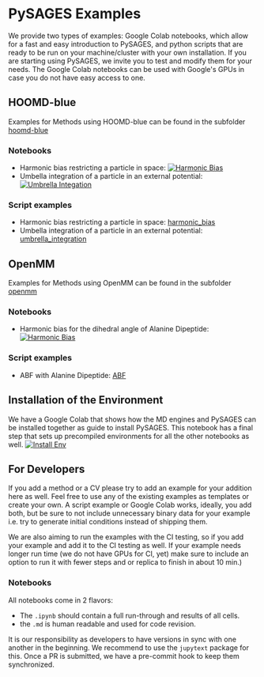 PySAGES Examples
================

We provide two types of examples: Google Colab notebooks, which allow for a fast and easy introduction to PySAGES,
and python scripts that are ready to be run on your machine/cluster with your own installation.
If you are starting using PySAGES, we invite you to test and modify them for your needs.
The Google Colab notebooks can be used with Google's GPUs in case you do not have easy access to one.

## HOOMD-blue

Examples for Methods using HOOMD-blue can be found in the subfolder [hoomd-blue](hoomd-blue)

### Notebooks

 * Harmonic bias restricting a particle in space: [![Harmonic Bias](https://colab.research.google.com/assets/colab-badge.svg)](https://colab.research.google.com/github/SSAGESLabs/PySAGES/blob/main/examples/hoomd-blue/Harmonic_Bias.ipynb)
 * Umbella integration of a particle in an external potential: [![Umbrella Integation](https://colab.research.google.com/assets/colab-badge.svg)](https://colab.research.google.com/github/SSAGESLabs/PySAGES/blob/main/examples/hoomd-blue/Umbrella_Integration.ipynb)

### Script examples

* Harmonic bias restricting a particle in space: [harmonic_bias](hoomd-blue/harmonic_bias)
* Umbella integration of a particle in an external potential: [umbrella_integration](hoomd-blue/umbrella_integration)

## OpenMM

Examples for Methods using OpenMM can be found in the subfolder [openmm](openmm)

### Notebooks

 * Harmonic bias for the dihedral angle of Alanine Dipeptide: [![Harmonic Bias](https://colab.research.google.com/assets/colab-badge.svg)](https://colab.research.google.com/github/SSAGESLabs/PySAGES/blob/main/examples/openmm/Harmonic_Bias.ipynb)

### Script examples

* ABF with Alanine Dipeptide: [ABF](openmm/abf)

## Installation of the Environment

We have a Google Colab that shows how the MD engines and PySAGES can be installed together as guide to install PySAGES.
This notebook has a final step that sets up precompiled environments for all the other notebooks as well.
[![Install Env](https://colab.research.google.com/assets/colab-badge.svg)](https://colab.research.google.com/github/SSAGESLabs/PySAGES/blob/main/examples/Install_PySAGES_Environment.ipynb)

## For Developers

If you add a method or a CV please try to add an example for your addition here as well.
Feel free to use any of the existing examples as templates or create your own. A script example or Google Colab works, ideally, you add both, but be sure to not include unnecessary binary data for your example i.e. try to generate initial conditions instead of shipping them.

We are also aiming to run the examples with the CI testing, so if you add your example and add it to the CI testing as well. If your example needs longer run time (we do not have GPUs for CI, yet) make sure to include an option to run it with fewer steps and or replica to finish in about 10 min.)

### Notebooks

All notebooks come in 2 flavors:

* The `.ipynb` should contain a full run-through and results of all cells.
* the `.md` is human readable and used for code revision.

It is our responsibility as developers to have versions in sync with one another in the beginning.
We recommend to use the `jupytext` package for this. Once a PR is submitted, we have a pre-commit hook to keep them synchronized.

